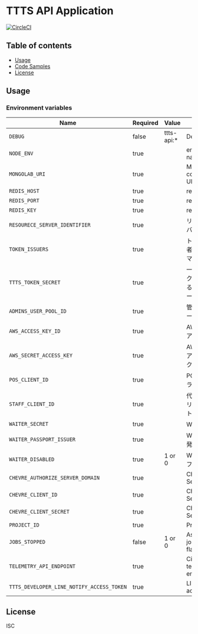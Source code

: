 # TTTS API Application

[![CircleCI](https://circleci.com/gh/tokyo-tower/api.svg?style=svg)](https://circleci.com/gh/tokyo-tower/api)

## Table of contents

* [Usage](#usage)
* [Code Samples](#code-samples)
* [License](#license)

## Usage

### Environment variables

| Name                                      | Required | Value      | Purpose                                        |
| ----------------------------------------- | -------- | ---------- | ---------------------------------------------- |
| `DEBUG`                                   | false    | ttts-api:* | Debug                                          |
| `NODE_ENV`                                | true     |            | environment name                               |
| `MONGOLAB_URI`                            | true     |            | MongoDB connection URI                         |
| `REDIS_HOST`                              | true     |            | redis host                                     |
| `REDIS_PORT`                              | true     |            | redis port                                     |
| `REDIS_KEY`                               | true     |            | redis key                                      |
| `RESOURECE_SERVER_IDENTIFIER`             | true     |            | リソースサーバー識別子                         |
| `TOKEN_ISSUERS`                           | true     |            | トークン発行者リスト(コンマつなぎ)             |
| `TTTS_TOKEN_SECRET`                       | true     |            | 一時的なトークンを発行する際の検証シークレット |
| `ADMINS_USER_POOL_ID`                     | true     |            | 管理者ユーザープールID                         |
| `AWS_ACCESS_KEY_ID`                       | true     |            | AWSリソースアクセスキー                        |
| `AWS_SECRET_ACCESS_KEY`                   | true     |            | AWSリソースアクセスシークレット                |
| `POS_CLIENT_ID`                           | true     |            | POSアプリクライアントID                        |
| `STAFF_CLIENT_ID`                         | true     |            | 代理予約アプリクライアントID                   |
| `WAITER_SECRET`                           | true     |            | WAITER秘密鍵                                   |
| `WAITER_PASSPORT_ISSUER`                  | true     |            | WAITER許可証発行者                             |
| `WAITER_DISABLED`                         | true     | 1 or 0     | WAITER無効化フラグ                             |
| `CHEVRE_AUTHORIZE_SERVER_DOMAIN`          | true     |            | Chevre API Settings                            |
| `CHEVRE_CLIENT_ID`                        | true     |            | Chevre API Settings                            |
| `CHEVRE_CLIENT_SECRET`                    | true     |            | Chevre API Settings                            |
| `PROJECT_ID`                              | true     |            | Project ID                                     |
| `JOBS_STOPPED`                            | false    | 1 or 0     | Asynchronous jobs stopped flag                 |
| `TELEMETRY_API_ENDPOINT`                  | true     |            | Cinerino telemetry api endpoint                |
| `TTTS_DEVELOPER_LINE_NOTIFY_ACCESS_TOKEN` | true     |            | LINE Notify access token                       |

## License

ISC
